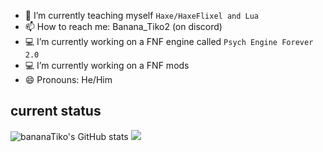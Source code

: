 
- 🌱 I’m currently teaching myself `Haxe/HaxeFlixel and Lua`
- 📫 How to reach me: Banana_Tiko2 (on discord) 
- 💻 I’m currently working on a FNF engine called `Psych Engine Forever 2.0`
- 💻 I’m currently working on a FNF mods 
- 😄 Pronouns: He/Him
## current status
![bananaTiko's GitHub stats](https://github-readme-stats.vercel.app/api?username=bananaTiko&show_icons=true&theme=dark)
![](https://github-readme-stats.vercel.app/api/top-langs/?username=bananaTiko&layout=compact&show_icons=true&theme=dark)
